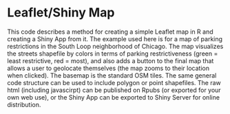 # Leaflet/Shiny Map
This code describes a method for creating a simple Leaflet map in R and creating a Shiny App from it. The example used here is for a map of parking restrictions in the South Loop neighborhood of Chicago. The map visualizes the streets shapefile by colors in terms of parking restrictiveness (green = least restrictive, red = most), and also adds a button to the final map that allows a user to geolocate themselves (the map zooms to their location when clicked). The basemap is the standard OSM tiles. The same general code structure can be used to include polygon or point shapefiles. The raw html (including javascirpt) can be published on Rpubs (or exported for your own web use), or the Shiny App can be exported to Shiny Server for online distribution.
